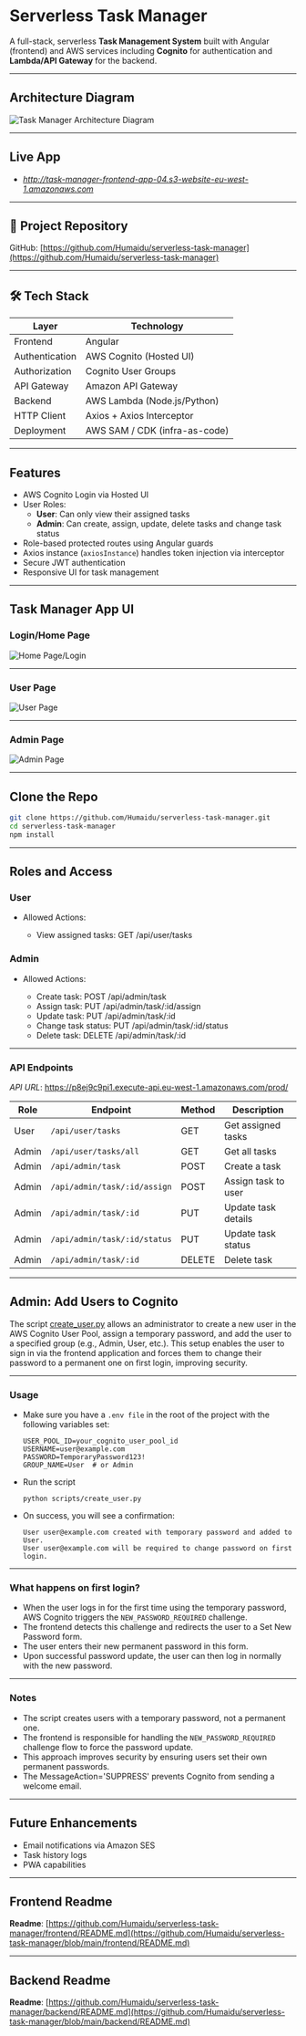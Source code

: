 # Serverless Task Manager

A full-stack, serverless **Task Management System** built with Angular (frontend) and AWS services including **Cognito** for authentication and **Lambda/API Gateway** for the backend.

---

## Architecture Diagram

![Task Manager Architecture Diagram](ui-screenshots/taskManagerArchitecture.png)

---
## Live App

- *http://task-manager-frontend-app-04.s3-website-eu-west-1.amazonaws.com*

---

## 🔗 Project Repository

GitHub: [https://github.com/Humaidu/serverless-task-manager](https://github.com/Humaidu/serverless-task-manager)

---

## 🛠️ Tech Stack

| Layer         | Technology               |
|---------------|--------------------------|
| Frontend      | Angular                  |
| Authentication| AWS Cognito (Hosted UI)  |
| Authorization | Cognito User Groups      |
| API Gateway   | Amazon API Gateway       |
| Backend       | AWS Lambda (Node.js/Python) |
| HTTP Client   | Axios + Axios Interceptor |
| Deployment    | AWS SAM / CDK (infra-as-code) |

---

## Features

- AWS Cognito Login via Hosted UI
- User Roles:
  - **User**: Can only view their assigned tasks
  - **Admin**: Can create, assign, update, delete tasks and change task status
- Role-based protected routes using Angular guards
- Axios instance (`axiosInstance`) handles token injection via interceptor
- Secure JWT authentication
- Responsive UI for task management

---

## Task Manager App UI

### Login/Home Page
![Home Page/Login](ui-screenshots/login_page.png)

---
### User Page
![User Page](ui-screenshots/user_page.png)

---
### Admin Page
![Admin Page](ui-screenshots/admin_page.png)

---

## Clone the Repo

```bash
git clone https://github.com/Humaidu/serverless-task-manager.git
cd serverless-task-manager
npm install
```
---

## Roles and Access

### User

- Allowed Actions:

    - View assigned tasks: GET /api/user/tasks

### Admin

- Allowed Actions:

    - Create task: POST /api/admin/task
    - Assign task: PUT /api/admin/task/:id/assign
    - Update task: PUT /api/admin/task/:id
    - Change task status: PUT /api/admin/task/:id/status
    - Delete task: DELETE /api/admin/task/:id

---

### API Endpoints

*API URL*: https://p8ej9c9pi1.execute-api.eu-west-1.amazonaws.com/prod/

| Role  | Endpoint                        | Method | Description              |
|-------|----------------------------------|--------|--------------------------|
| User  | `/api/user/tasks`              | GET    | Get assigned tasks       |
| Admin | `/api/user/tasks/all`          | GET    | Get all tasks     |
| Admin | `/api/admin/task`              | POST   | Create a task            |
| Admin | `/api/admin/task/:id/assign`   | POST    | Assign task to user      |
| Admin | `/api/admin/task/:id`          | PUT    | Update task details      |
| Admin | `/api/admin/task/:id/status`   | PUT    | Update task status       |
| Admin | `/api/admin/task/:id`          | DELETE | Delete task              |

---
## Admin: Add Users to Cognito

The script [create_user.py](backend/task-manager-backend/create_user.py) allows an administrator to create a new user in the AWS Cognito User Pool, assign a temporary password, and add the user to a specified group (e.g., Admin, User, etc.). This setup enables the user to sign in via the frontend application and forces them to change their password to a permanent one on first login, improving security.

---
### Usage
- Make sure you have a `.env file` in the root of the project with the following variables set:
    ```
    USER_POOL_ID=your_cognito_user_pool_id
    USERNAME=user@example.com
    PASSWORD=TemporaryPassword123!
    GROUP_NAME=User  # or Admin

    ```

- Run the script

    ```
    python scripts/create_user.py

    ```

- On success, you will see a confirmation:

    ```
    User user@example.com created with temporary password and added to User.
    User user@example.com will be required to change password on first login.

    ```
---

### What happens on first login?

- When the user logs in for the first time using the temporary password, AWS Cognito triggers the `NEW_PASSWORD_REQUIRED` challenge.
- The frontend detects this challenge and redirects the user to a Set New Password form.
- The user enters their new permanent password in this form.
- Upon successful password update, the user can then log in normally with the new password.

---
### Notes

- The script creates users with a temporary password, not a permanent one.
- The frontend is responsible for handling the `NEW_PASSWORD_REQUIRED` challenge flow to force the password update.
- This approach improves security by ensuring users set their own permanent passwords.
- The MessageAction='SUPPRESS' prevents Cognito from sending a welcome email.

---
## Future Enhancements

- Email notifications via Amazon SES
- Task history logs
- PWA capabilities

---

## Frontend Readme
**Readme**: [https://github.com/Humaidu/serverless-task-manager/frontend/README.md](https://github.com/Humaidu/serverless-task-manager/blob/main/frontend/README.md)

---
## Backend Readme

**Readme**: [https://github.com/Humaidu/serverless-task-manager/backend/README.md](https://github.com/Humaidu/serverless-task-manager/blob/main/backend/README.md)
